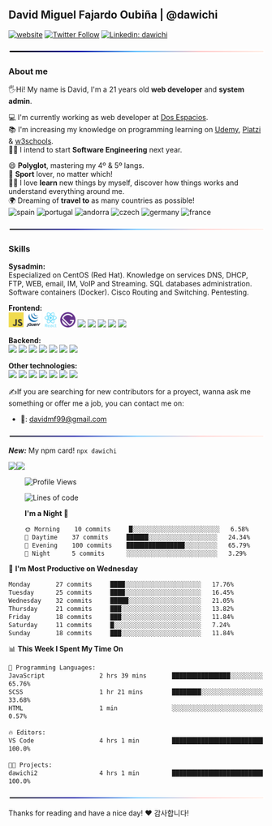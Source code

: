 ## David Miguel Fajardo Oubiña | @dawichi
[![website](https://img.shields.io/badge/Website-46a2f1.svg?&logo=Google-Chrome&logoColor=white&color=blueviolet&link=https://dawichi.dev)](https://dawichi.dev)
[![Twitter Follow](https://img.shields.io/twitter/follow/dawichi_?label=Follow)](https://twitter.com/dawichi_)
[![Linkedin: dawichi](https://img.shields.io/badge/-dawichi-blue?logo=Linkedin&logoColor=white&link=https://www.linkedin.com/in/dawichi/)](https://www.linkedin.com/in/dawichi/)

![----------------------------------------------------](https://github.com/Dawichi/Dawichi/blob/master/.github/hr-colored.png)

### About me
🖐Hi! My name is David, I'm a 21 years old **web developer** and **system admin**.
 
💻 I'm currently working as web developer at [Dos Espacios][1].  
📚 I'm increasing my knowledge on programming learning on [Udemy][2], [Platzi][3] & [w3schools][4].  
👨‍💻 I intend to start **Software Engineering** next year.

😄 <span title="Spanish, Galician, English">**Polyglot**</span>, mastering my <span title="German">4º</span> & <span title="Korean">5º</span> langs.  
🏀 **Sport** lover, no matter which!  
👨‍🔬 I love **learn** new things by myself, discover how things works and understand everything around me.  
🌍 Dreaming of **travel to** as many countries as possible!  
<img alt="spain" src="https://emojipedia-us.s3.dualstack.us-west-1.amazonaws.com/thumbs/120/apple/237/flag-for-spain_1f1ea-1f1f8.png" width="30" />
<img alt="portugal" src="https://emojipedia-us.s3.dualstack.us-west-1.amazonaws.com/thumbs/120/apple/237/flag-for-portugal_1f1f5-1f1f9.png" width="30" />
<img alt="andorra" src="https://emojipedia-us.s3.dualstack.us-west-1.amazonaws.com/thumbs/120/apple/237/flag-for-andorra_1f1e6-1f1e9.png" width="30" />
<img alt="czech" src="https://emojipedia-us.s3.dualstack.us-west-1.amazonaws.com/thumbs/120/apple/237/flag-for-czech-republic_1f1e8-1f1ff.png" width="30" />
<img alt="germany" src="https://emojipedia-us.s3.dualstack.us-west-1.amazonaws.com/thumbs/120/apple/237/flag-for-germany_1f1e9-1f1ea.png" width="30" />
<img alt="france" src="https://emojipedia-us.s3.dualstack.us-west-1.amazonaws.com/thumbs/120/apple/237/flag-for-france_1f1eb-1f1f7.png" width="30" />

![----------------------------------------------------](https://github.com/Dawichi/Dawichi/blob/master/.github/hr-colored.png)

### Skills
**Sysadmin:**  
Especialized on CentOS (Red Hat). Knowledge on services DNS, DHCP, FTP, WEB, email, IM, VoIP and Streaming. SQL databases administration. Software containers (Docker). Cisco Routing and Switching. Pentesting.

**Frontend:**  
<img width="30" src="https://raw.githubusercontent.com/devicons/devicon/master/icons/javascript/javascript-original.svg"/>
<img width="30" src="https://raw.githubusercontent.com/devicons/devicon/master/icons/jquery/jquery-original-wordmark.svg" />
<img width="30" src="https://raw.githubusercontent.com/devicons/devicon/master/icons/react/react-original-wordmark.svg" />
<img width="30" src="https://raw.githubusercontent.com/devicons/devicon/master/icons/gatsby/gatsby-original.svg" />
<img width="30" src="https://img.icons8.com/color/2x/graphql.png" />
<img width="30" src="https://devicon.dev/devicon.git/icons/typescript/typescript-original.svg"  />
<img width="30" src="https://devicon.dev/devicon.git/icons/angularjs/angularjs-original.svg" />
<img width="30" src="https://devicon.dev/devicon.git/icons/css3/css3-original.svg"  />
<img width="30" src="https://devicon.dev/devicon.git/icons/sass/sass-original.svg" />

**Backend:**  
<img width="30" src="https://devicon.dev/devicon.git/icons/mysql/mysql-original.svg" />
<img width="30" src="https://devicon.dev/devicon.git/icons/mongodb/mongodb-original.svg" />
<img width="30" src="https://devicon.dev/devicon.git/icons/nodejs/nodejs-original.svg" />
<img width="30" src="https://devicon.dev/devicon.git/icons/express/express-original.svg"  />
<img width="30" src="https://devicon.dev/devicon.git/icons/php/php-plain.svg" />
<img width="30" src="https://devicon.dev/devicon.git/icons/laravel/laravel-plain.svg" />
<img width="30" src="https://devicon.dev/devicon.git/icons/symfony/symfony-original.svg" />

**Other technologies:**  
<img width="30" src="https://devicon.dev/devicon.git/icons/wordpress/wordpress-plain.svg" />
<img width="30" src="https://www.flaticon.es/svg/static/icons/svg/825/825533.svg" />
<img width="30" src="https://devicon.dev/devicon.git/icons/drupal/drupal-original.svg" />
<img width="30" src="https://devicon.dev/devicon.git/icons/slack/slack-original.svg" />
<img width="30" src="https://devicon.dev/devicon.git/icons/trello/trello-plain.svg" />
<img width="30" src="https://devicon.dev/devicon.git/icons/git/git-original.svg" />
<img width="30" src="https://devicon.dev/devicon.git/icons/github/github-original.svg" />


✍If you are searching for new contributors for a proyect, wanna ask me something or offer me a job, you can contact me on:

- 📧: [davidmf99@gmail.com](mailto:davidmf99@gmail.com)

![----------------------------------------------------](https://github.com/Dawichi/Dawichi/blob/master/.github/hr-colored.png)

***New:*** My npm card! `npx dawichi`<br/>

<!-- Github Readme Stats - Projects, most used languages and user info -->
<div>
 <img style="float:left" height="165px" align="center" src="https://github-readme-stats.dawichi.vercel.app/api/top-langs/?username=dawichi&layout=compact&theme=tokyonight" />
 <img style="float:left" height="165px" align="center" src="https://github-readme-stats.dawichi.vercel.app/api?username=dawichi&show_icons=true&include_all_commits=true&theme=tokyonight" />
</div><br/>

<!-- Wakatime Stats -->
<!--START_SECTION:waka-->
![Profile Views](http://img.shields.io/badge/Profile%20Views-17-blue)

![Lines of code](https://img.shields.io/badge/From%20Hello%20World%20I%27ve%20Written-250445%20lines%20of%20code-blue)

**I'm a Night 🦉** 

```text
🌞 Morning    10 commits     █░░░░░░░░░░░░░░░░░░░░░░░░   6.58% 
🌆 Daytime    37 commits     ██████░░░░░░░░░░░░░░░░░░░   24.34% 
🌃 Evening    100 commits    ████████████████░░░░░░░░░   65.79% 
🌙 Night      5 commits      ░░░░░░░░░░░░░░░░░░░░░░░░░   3.29%

```
📅 **I'm Most Productive on Wednesday** 

```text
Monday       27 commits     ████░░░░░░░░░░░░░░░░░░░░░   17.76% 
Tuesday      25 commits     ████░░░░░░░░░░░░░░░░░░░░░   16.45% 
Wednesday    32 commits     █████░░░░░░░░░░░░░░░░░░░░   21.05% 
Thursday     21 commits     ███░░░░░░░░░░░░░░░░░░░░░░   13.82% 
Friday       18 commits     ███░░░░░░░░░░░░░░░░░░░░░░   11.84% 
Saturday     11 commits     █░░░░░░░░░░░░░░░░░░░░░░░░   7.24% 
Sunday       18 commits     ███░░░░░░░░░░░░░░░░░░░░░░   11.84%

```


📊 **This Week I Spent My Time On** 

```text
💬 Programming Languages: 
JavaScript               2 hrs 39 mins       ████████████████░░░░░░░░░   65.76% 
SCSS                     1 hr 21 mins        ████████░░░░░░░░░░░░░░░░░   33.68% 
HTML                     1 min               ░░░░░░░░░░░░░░░░░░░░░░░░░   0.57%

🔥 Editors: 
VS Code                  4 hrs 1 min         █████████████████████████   100.0%

🐱‍💻 Projects: 
dawichi2                 4 hrs 1 min         █████████████████████████   100.0%

```


<!--END_SECTION:waka-->

![----------------------------------------------------](https://github.com/Dawichi/Dawichi/blob/master/.github/hr-colored.png)

Thanks for reading and have a nice day!
♥ 감사합니다!











<!-- Links -->
[1]: https://www.dosespacios.com/ "dosespacios.com"
[2]: https://www.udemy.com/ "udemy.com"
[3]: https://platzi.com/ "platzi.com"
[4]: https://www.w3schools.com/ "w3schools.com"

<!--
Icons from:
https://devicon.dev/
https://github.com/devicons/devicon/

Stats from:
https://github.com/anuraghazra/github-readme-stats

Wakatime stats from:
https://github.com/anmol098/waka-readme-stats
-->


<!--
**Dawichi/Dawichi** is a ✨ _special_ ✨ repository because its `README.md` (this file) appears on your GitHub profile.

Here are some ideas to get you started:
- 🔭 I’m currently working on ...
- 🌱 I’m currently learning ...
- 👯 I’m looking to collaborate on ...
- 🤔 I’m looking for help with ...
- 💬 Ask me about ...
- 📫 How to reach me: ...
- 😄 Pronouns: ...
- ⚡ Fun fact: ...
-->



